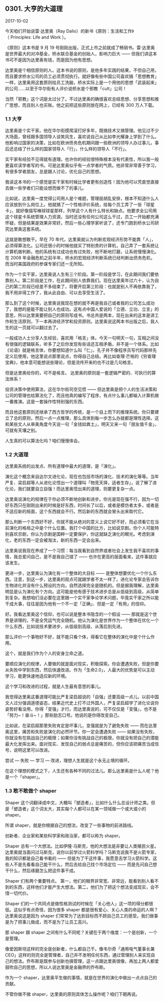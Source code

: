## 0301. 大亨的大道理

2017-10-02

今天咱们开始说雷·达里奥（Ray Dalio）的新书《原则：生活和工作》（ Principles: Life and Work ）。

《原则》这本书是 9 月 19 号刚刚出版，正式上市之前就成了畅销书。雷·达里奥是世界最大的对冲基金，桥水联合基金的创始人，影响力巨大 —— 但我们讲这本书可不是因为达里奥有钱，而是因为他有思想。

达里奥是个相信原则的人。这本书说的原则，是他多年实践的结果，不但自己用，而且要求桥水公司的员工必须贯彻执行。就好像有些中国公司喜欢搞「思想教育」一样，达里奥用这套原则给员工洗脑，桥水实际上是一个用他的思想「武装起来」的公司……以至于华尔街有人评价说桥水是个邪教「cult」公司！

当然「邪教」这个词是太过分了。不过达里奥的确很喜欢总结思想、分享思想和推广思想，而且别人也买账。他之前把这些原则放在网上，已经有 300 万人下载。 

### 1.1 大亨

达里奥是个实干家。他在华尔街摸爬滚打好多年，既搞技术又搞管理。他见过不少大场面，曾经跟多国领导人谈笑风生，喜欢说自己从比如李光耀身上学到了什么。他影响过国家的决策，比如在欧洲债务危机期间跟一些欧洲的领导人办过事儿，事后还总结了什么样的国家领导人「行」，什么样的领导人「不行」。

实干家有经验不见得就有道理。也许你的经验很特殊根本没有代表性，所以我一般更喜欢读学者写的书。可是达里奥似乎有一点学者的气质。他非常非常善于学习，有很多学者朋友，总是跟人讨论，优化自己的思想。

我读这本书的一个感觉是实干家有时候比学者更有创造性！因为他可以凭直觉直接去做一些学者们只能设想而做不了的事儿。

比如说，达里奥一度觉得公司用人是个难题，管理层胡乱安排，根本不知道什么人应该放到什么岗位上。他就搞了一个性格评价系统，给每个员工弄了一张「球星卡」，就好像描写棒球球星那样，列举这个人有什么特长和缺点。他要求全公司用这个球星卡系统管理人力资源。当时还没有任何公司这么干过，员工一开始都充满怀疑，但是结果是效果非常好。然后一些心理学家听说了，还专门跑到桥水公司研究达里奥这套系统。

这就是敢想敢干。早在 70 年代，达里奥就认为判断宏观经济形势不能靠「人」，必须得算法化。公司还很小的时候他就买了特别贵的计算机，自己弄了一套系统让计算机做判断。他的系统有过成功也有过失败，他不断地打磨，让系统慢慢演化。在 2008 年金融危机之前半年，桥水的宏观经济判断系统已经判断出债务危机，而当时美国政府的参谋专家们还一无所知。

作为一个实干家，达里奥说人生有三个阶段。第一阶段是学习，在此期间我们要依靠别人。第二阶段是工作，在此期间别人依靠我们。现在达里奥年过六十，认为自己的第二阶段已经差不多结束了，将要开启第三阶段：也就是别人不再依靠我了，我不用非得工作了，我从此自由、可以去享受生活了。

那么到了这个时候，达里奥说我现在想的就不再是我自己或者我的公司怎么成功了，我想的是能不能让别人也成功。这有点中国人爱说的「立德、立功、立言」的意思，所以达里奥要把自己的原则写成书。书总共是两本，现在出来的这本是讲工作和生活原则，下一本再讲经济学和投资原则。达里奥说这两本书出版之后，我人生的这一页就可以翻过去了。

一般成功人士分享人生经验，喜欢用「格言」体。今天一句明天一句，互相之间没有很强的逻辑联系，听多了之后你发现有些话还互相矛盾，并不是一个体系。比如《论语》就是格言体，你要想知道什么叫「仁」，孔子并不像程序员写代码那样先定义后使用，他这里说点那里说点，你得自己总结。再比如查理·芒格的《穷查理宝典》，他本意可能想说些理论，但是流传开来的也不过是几句格言。

但是达里奥给你的，可不是格言。 达里奥的原则是一套逻辑严密的、可执行的算法体系！

投资决策中使用算法，这在华尔街司空见惯 —— 但达里奥是把个人的生活决策和公司的管理也给算法化了，而且他真的编写了程序，有点什么事儿都输入计算机做一番推演。这是一套操作性特别强的东西。

而且他这套原则还继承了西方哲学的传统，是一个自上而下的推理系统。你只要建立了总的原则，然后一点一点推理，那么具体到每一步怎么办就都是理性选择。这和某些文人从审美角度今天说一句「金钱如粪土」，明天又来一句「朋友值千金」，可就有天壤之别。

人生真的可以算法化吗？咱们慢慢体会。 

### 1.2 大道理

达里奥系统的出发点、所有道理中最大的道理，是「演化」。

演化这个概念来自达尔文进化论，现在也包括市场的演化、技术的演化等等。当年严复、梁启超等人从进化论悟出一个道理叫「物竞天择，适者生存」，说了解了进化论，我们就要自立自强！而达里奥悟出来的道理，则要更复杂一点。

达里奥说演化的规律在于你必须不断地创新和进步。你光是现在强不行，因为一切好东西只在刚刚出来的时候是好东西，时间长了以后，或者是模仿者太多，或者是不适应新的局面，这个东西就会不行。然后新的东西就会冒头出来取代它。

那么判断一个东西好不好，你就不能从绝对的意义上说它好不好，而必须看它在当前演化的格局之中是个什么位置。我打个中国的比方，比如说京剧。你个人可能特别喜欢京剧，你认为京剧是国粹一定要保护，你这就缺乏演化的眼光。考虑到演化，老的东西一定会被淘汰，新的东西一定会出来。

达里奥说我现在养成了一个习惯：每当我看到自然界或者社会上发生我不喜欢的事情，我总爱问自己，是不是我自己错了 —— 也许在更高的层面看来，这件事就应该发生。

更进一步，达里奥认为演化有一个整体的大目标 —— 是整体想要优化一个什么东西。注意，到这一步，达里奥的观点可就跟学者不太一样了。进化论专家会告诉你生物进化并没有什么预设的方向，自然选择完全是随机的。但是据我理解，达里奥明显是认为演化有个方向。这可能是他有感于技术进步总是从低级到高级，从简单到复杂。我想咱们没必要在这里跟一个实干家争论学术问题，毕竟实干家之所以能干成大事，往往是因为他有一个不一定「正确」、但是一定「有用」的信仰。

好。我看达里奥这个信仰，也可以说是整本书隐含的一个假设 —— 那就是这个世界是讲理的，不是全凭运气完全随机。他认为演化是世界作为一个整体在优化一个什么东西，比如说技术要进步，从低级到高级、从落后到先进。

那么评价一个事物好不好，就不能只看个体，得看它在整体的演化中是个什么作用。

这个，就是我们作为个人的安身立命之道。

要顺应演化的规律，人要做的就是面对现实，积极探索。你会遭遇失败，但是你要从失败中学到东西，然后快速改进。作为「生命2.0」，人最大的优势是可以主动学习，能更快速地适应新的环境。

这个学习和改进的过程，就是人生最有意思的事儿。

我觉得达里奥这番道理可能比严复梁启超说的「自强」还要高级一点儿。以前中国文人过分强调道德姿态，结果近代史上打不过外国人，严复梁启超学了进化论说你姿势好看没用，你得「变强」才行。而达里奥说的，可不仅仅是「变强」，也不是「努力~！奋斗~！」那些励志口号。他说的是你得改变自己。

比如说，在梁启超那里失败肯定是坏事儿，变强就是为了避免失败 —— 而在达里奥这里，痛苦和失败是演化的必然环节。你一定会遭遇失败 —— 如果没有失败，你就没有在挑战自己的极限；如果你没有挑战自己的极限，你就没有把自己的潜能最大化发挥出来。面对现实、发现自己的弱点总是痛苦的，但你应该把痛苦当成信号，说明这里可以改进。

尝试 — 失败 — 学习 — 改进，理想人生就是这个永无止境的循环。

在这个理想的模式之下，人生还有各种不同的过法儿。那么达里奥是什么人呢？他是一个「shaper」。 

### 1.3 敢不敢做个 shaper

Shaper 这个词翻译成中文，大概叫「塑造者」，比如什么什么总设计师之类。但是「塑造者」这个词太大，其实每个人都可以在某一领域做一个或大或小的 shaper。

所谓 shaper，就是你根据自己的想法，改变了一些事物的前进路线。

创新者、企业家和某些科学家和政治家，都可以称为 shaper。

Shaper 总有一个大想法。比如伊隆·马斯克，他的大想法是非要让人类殖民火星。达里奥就当面问过马斯克，说你以前学过火箭科学吗？马斯克说我不是火箭专家，我的知识都是自己看书看的 —— 但是为了干这件事，我愿意去学习火箭科学。这些人不是先看看自己能干什么，然后去给自己找个市场定位 —— 而是先问自己想干什么，然后琢磨怎么把这件事干成。

Shaper 们有两个重要特点。 第一，他们的眼界非常宽、非常远，能看到别人看不到的东西，这样他们才能产生大想法。第二，他们为了把这个想法变成现实，会不惜一切代价。

Shaper 们的一个共同点是做性格测试的时候在「关心他人」这一项的得分都很低。这似乎有点奇怪，因为很多 shaper 都是很有爱心、关心人类的命运的人啊？达里奥说这是因为 shaper 们常常为了达到目标而不顾自己员工的感受。我们做事是为了把事儿做成，而不是为了让员工高兴。

那 shaper 跟 shaper 之间有什么不同呢？关键在于两个维度：一个是创新，一个是管理。

像爱因斯坦这样的完全是创新者，什么都自己干。像韦尔奇「通用电气董事长兼 CEO」这样的则完全是管理者，自己并不发明任何东西，通过管理别人来实现自己的想法。乔布斯是既参与创新也搞管理，这一点跟达里奥很像，再加上两人都爱鼓吹自己的思想，所以人说达里奥是金融界的乔布斯。

作为一个 shaper，达里奥平生做的事情，就是在世界的演化中做出一点点自己的贡献。

不管你做不做 shaper，达里奥的原则具体怎么操作呢？咱们下期再说。

